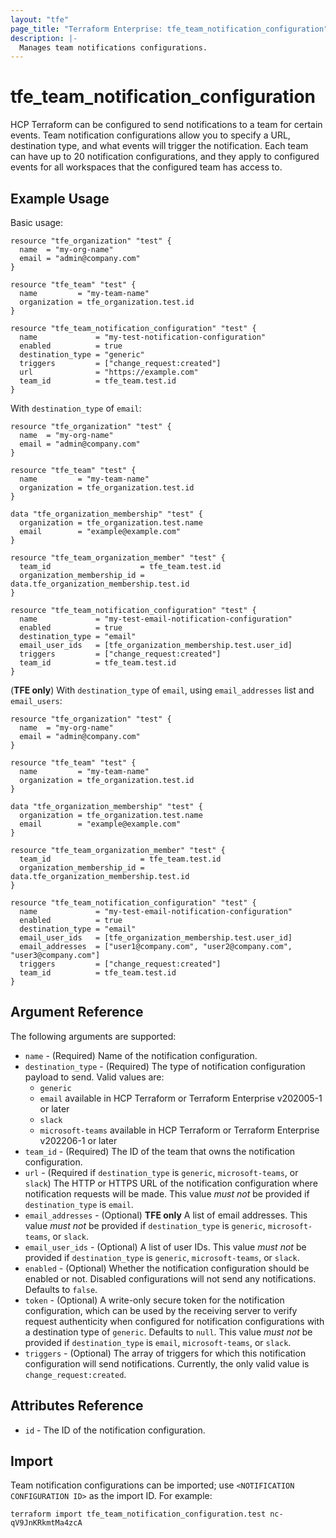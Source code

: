 ```yaml
---
layout: "tfe"
page_title: "Terraform Enterprise: tfe_team_notification_configuration"
description: |-
  Manages team notifications configurations.
---
```


# tfe_team_notification_configuration

HCP Terraform can be configured to send notifications to a team for certain events.
Team notification configurations allow you to specify a URL, destination type, and what events will trigger the notification.
Each team can have up to 20 notification configurations, and they apply to configured events for all workspaces that the configured team has access to.

## Example Usage

Basic usage:

```hcl
resource "tfe_organization" "test" {
  name  = "my-org-name"
  email = "admin@company.com"
}

resource "tfe_team" "test" {
  name         = "my-team-name"
  organization = tfe_organization.test.id
}

resource "tfe_team_notification_configuration" "test" {
  name             = "my-test-notification-configuration"
  enabled          = true
  destination_type = "generic"
  triggers         = ["change_request:created"]
  url              = "https://example.com"
  team_id          = tfe_team.test.id
}
```

With `destination_type` of `email`:

```hcl
resource "tfe_organization" "test" {
  name  = "my-org-name"
  email = "admin@company.com"
}

resource "tfe_team" "test" {
  name         = "my-team-name"
  organization = tfe_organization.test.id
}

data "tfe_organization_membership" "test" {
  organization = tfe_organization.test.name
  email        = "example@example.com"
}

resource "tfe_team_organization_member" "test" {
  team_id                    = tfe_team.test.id
  organization_membership_id = data.tfe_organization_membership.test.id
}

resource "tfe_team_notification_configuration" "test" {
  name             = "my-test-email-notification-configuration"
  enabled          = true
  destination_type = "email"
  email_user_ids   = [tfe_organization_membership.test.user_id]
  triggers         = ["change_request:created"]
  team_id          = tfe_team.test.id
}
```

(**TFE only**) With `destination_type` of `email`, using `email_addresses` list and `email_users`:

```hcl
resource "tfe_organization" "test" {
  name  = "my-org-name"
  email = "admin@company.com"
}

resource "tfe_team" "test" {
  name         = "my-team-name"
  organization = tfe_organization.test.id
}

data "tfe_organization_membership" "test" {
  organization = tfe_organization.test.name
  email        = "example@example.com"
}

resource "tfe_team_organization_member" "test" {
  team_id                    = tfe_team.test.id
  organization_membership_id = data.tfe_organization_membership.test.id
}

resource "tfe_team_notification_configuration" "test" {
  name             = "my-test-email-notification-configuration"
  enabled          = true
  destination_type = "email"
  email_user_ids   = [tfe_organization_membership.test.user_id]
  email_addresses  = ["user1@company.com", "user2@company.com", "user3@company.com"]
  triggers         = ["change_request:created"]
  team_id          = tfe_team.test.id
}
```

## Argument Reference

The following arguments are supported:

- `name` - (Required) Name of the notification configuration.
- `destination_type` - (Required) The type of notification configuration payload to send.
  Valid values are:
  - `generic`
  - `email` available in HCP Terraform or Terraform Enterprise v202005-1 or later
  - `slack`
  - `microsoft-teams` available in HCP Terraform or Terraform Enterprise v202206-1 or later
- `team_id` - (Required) The ID of the team that owns the notification configuration.
- `url` - (Required if `destination_type` is `generic`, `microsoft-teams`, or `slack`) The HTTP or HTTPS URL of the notification configuration where notification requests will be made. This value _must not_ be provided if `destination_type` is `email`.
- `email_addresses` - (Optional) **TFE only** A list of email addresses. This value
  _must not_ be provided if `destination_type` is `generic`, `microsoft-teams`, or `slack`.
- `email_user_ids` - (Optional) A list of user IDs. This value _must not_ be provided
  if `destination_type` is `generic`, `microsoft-teams`, or `slack`.
- `enabled` - (Optional) Whether the notification configuration should be enabled or not.
  Disabled configurations will not send any notifications. Defaults to `false`.
- `token` - (Optional) A write-only secure token for the notification configuration, which can
  be used by the receiving server to verify request authenticity when configured for notification
  configurations with a destination type of `generic`. Defaults to `null`.
  This value _must not_ be provided if `destination_type` is `email`, `microsoft-teams`, or `slack`.
- `triggers` - (Optional) The array of triggers for which this notification configuration will
  send notifications. Currently, the only valid value is `change_request:created`.

## Attributes Reference

- `id` - The ID of the notification configuration.

## Import

Team notification configurations can be imported; use `<NOTIFICATION CONFIGURATION ID>` as the import ID. For example:

```shell
terraform import tfe_team_notification_configuration.test nc-qV9JnKRkmtMa4zcA
```
